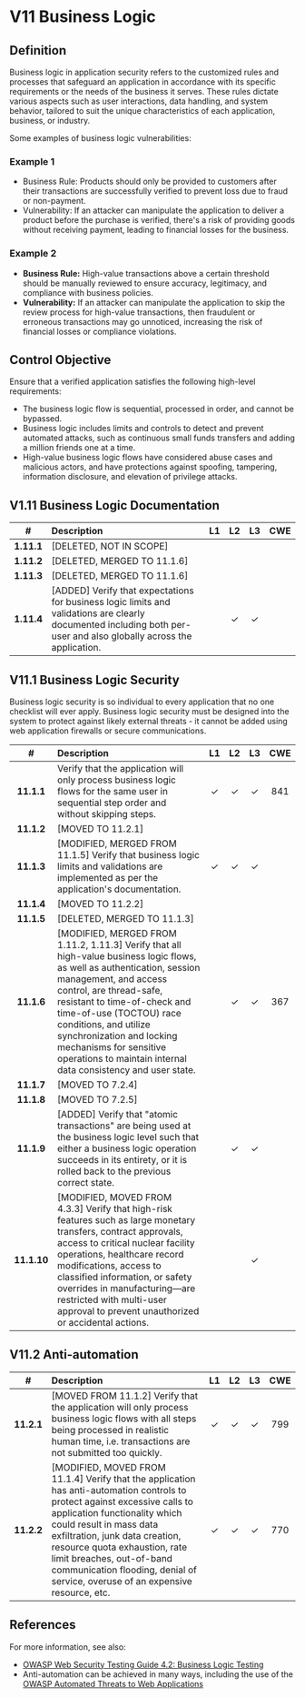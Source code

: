 # V11 Business Logic

## Definition

Business logic in application security refers to the customized rules and processes that safeguard an application in accordance with its specific requirements or the needs of the business it serves. These rules dictate various aspects such as user interactions, data handling, and system behavior, tailored to suit the unique characteristics of each application, business, or industry.

Some examples of business logic vulnerabilities:

### Example 1

* Business Rule: Products should only be provided to customers after their transactions are successfully verified to prevent loss due to fraud or non-payment.
* Vulnerability: If an attacker can manipulate the application to deliver a product before the purchase is verified, there's a risk of providing goods without receiving payment, leading to financial losses for the business.

### Example 2

* **Business Rule:** High-value transactions above a certain threshold should be manually reviewed to ensure accuracy, legitimacy, and compliance with business policies.
* **Vulnerability:** If an attacker can manipulate the application to skip the review process for high-value transactions, then fraudulent or erroneous transactions may go unnoticed, increasing the risk of financial losses or compliance violations.

## Control Objective

Ensure that a verified application satisfies the following high-level requirements:

* The business logic flow is sequential, processed in order, and cannot be bypassed.
* Business logic includes limits and controls to detect and prevent automated attacks, such as continuous small funds transfers and adding a million friends one at a time.
* High-value business logic flows have considered abuse cases and malicious actors, and have protections against spoofing, tampering, information disclosure, and elevation of privilege attacks.

## V1.11 Business Logic Documentation

| # | Description | L1 | L2 | L3 | CWE |
| :---: | :--- | :---: | :---: | :---: | :---: |
| **1.11.1** | [DELETED, NOT IN SCOPE] | | | | |
| **1.11.2** | [DELETED, MERGED TO 11.1.6] | | | | |
| **1.11.3** | [DELETED, MERGED TO 11.1.6] | | | | |
| **1.11.4** | [ADDED] Verify that expectations for business logic limits and validations are clearly documented including both per-user and also globally across the application. | | ✓ | ✓ | |

## V11.1 Business Logic Security

Business logic security is so individual to every application that no one checklist will ever apply. Business logic security must be designed into the system to protect against likely external threats - it cannot be added using web application firewalls or secure communications.

| # | Description | L1 | L2 | L3 | CWE |
| :---: | :--- | :---: | :---: | :---: | :---: |
| **11.1.1** | Verify that the application will only process business logic flows for the same user in sequential step order and without skipping steps. | ✓ | ✓ | ✓ | 841 |
| **11.1.2** | [MOVED TO 11.2.1] | | | | |
| **11.1.3** | [MODIFIED, MERGED FROM 11.1.5] Verify that business logic limits and validations are implemented as per the application's documentation. | ✓ | ✓ | ✓ | |
| **11.1.4** | [MOVED TO 11.2.2] | | | | |
| **11.1.5** | [DELETED, MERGED TO 11.1.3] | | | | |
| **11.1.6** | [MODIFIED, MERGED FROM 1.11.2, 1.11.3] Verify that all high-value business logic flows, as well as authentication, session management, and access control, are thread-safe, resistant to time-of-check and time-of-use (TOCTOU) race conditions, and utilize synchronization and locking mechanisms for sensitive operations to maintain internal data consistency and user state. | | ✓ | ✓ | 367 |
| **11.1.7** | [MOVED TO 7.2.4] | | | | |
| **11.1.8** | [MOVED TO 7.2.5] | | | | |
| **11.1.9** | [ADDED] Verify that "atomic transactions" are being used at the business logic level such that either a business logic operation succeeds in its entirety, or it is rolled back to the previous correct state. | | ✓ | ✓ | |
| **11.1.10** | [MODIFIED, MOVED FROM 4.3.3] Verify that high-risk features such as large monetary transfers, contract approvals, access to critical nuclear facility operations, healthcare record modifications, access to classified information, or safety overrides in manufacturing—are restricted with multi-user approval to prevent unauthorized or accidental actions. | | | ✓ | |


## V11.2 Anti-automation

| # | Description | L1 | L2 | L3 | CWE |
| :---: | :--- | :---: | :---: | :---: | :---: |
| **11.2.1** | [MOVED FROM 11.1.2] Verify that the application will only process business logic flows with all steps being processed in realistic human time, i.e. transactions are not submitted too quickly. | ✓ | ✓ | ✓ | 799 |
| **11.2.2** | [MODIFIED, MOVED FROM 11.1.4] Verify that the application has anti-automation controls to protect against excessive calls to application functionality which could result in mass data exfiltration, junk data creation, resource quota exhaustion, rate limit breaches, out-of-band communication flooding, denial of service, overuse of an expensive resource, etc. | ✓ | ✓ | ✓ | 770 |

## References

For more information, see also:

* [OWASP Web Security Testing Guide 4.2: Business Logic Testing](https://owasp.org/www-project-web-security-testing-guide/v42/4-Web_Application_Security_Testing/10-Business_Logic_Testing/README)
* Anti-automation can be achieved in many ways, including the use of the [OWASP Automated Threats to Web Applications](https://owasp.org/www-project-automated-threats-to-web-applications/)

